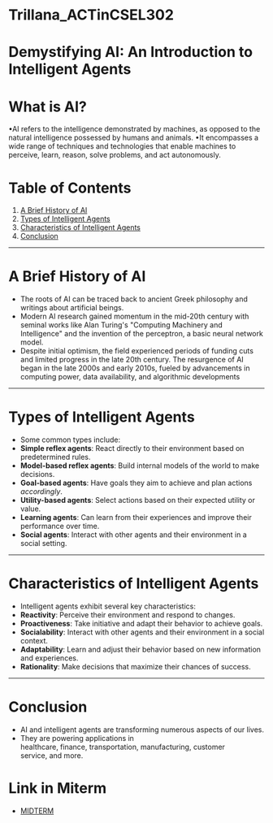 # Trillana_ACTinCSEL302
# **Demystifying AI: An Introduction to Intelligent Agents**

# What is AI?
•AI refers to the intelligence demonstrated by machines, as opposed to the natural intelligence possessed by humans and animals.
•It encompasses a wide range of techniques and technologies that enable machines to perceive, learn, reason, solve problems, and act autonomously.

# Table of Contents


1.   [A Brief History of AI](#a-brief-history-of-ai)
2.   [Types of Intelligent Agents](#types-of-intelligent-agents)
3.   [Characteristics of Intelligent Agents](#characteristics-of-intelligent-agents)
4.   [Conclusion](#conclusion)




---


# A Brief History of AI
*   The roots of AI can be traced back to ancient Greek philosophy and writings about artificial beings.
*   Modern AI research gained momentum in the mid-20th century with seminal works like Alan Turing's "Computing Machinery and Intelligence" and the invention of the perceptron, a basic neural network model.
*   Despite initial optimism, the field experienced periods of funding cuts and limited progress in the late 20th century.
The resurgence of AI began in the late 2000s and early 2010s, fueled by advancements in computing power, data availability, and algorithmic developments



---


# Types of Intelligent Agents
*   Some common types include:
*   **Simple reflex agents**: React directly to their environment based on predetermined rules.
*   **Model-based reflex agents**: Build internal models of the world to make 
decisions.
*   **Goal-based agents**: Have goals they aim to achieve and plan actions *accordingly*.
*   **Utility-based agents**: Select actions based on their expected utility or value.
*   **Learning agents**: Can learn from their experiences and improve their performance over time.
*   **Social agents**: Interact with other agents and their environment in a social setting.



---


# Characteristics of Intelligent Agents
*   Intelligent agents exhibit several key characteristics:
*   **Reactivity**: Perceive their environment and respond to changes.
*   **Proactiveness**: Take initiative and adapt their behavior to achieve goals.
*   **Socialability**: Interact with other agents and their environment in a social context.
*   **Adaptability**: Learn and adjust their behavior based on new information and experiences.
*   **Rationality**: Make decisions that maximize their chances of success.



---

# Conclusion
*   AI and intelligent agents are transforming numerous aspects of our lives.
*   They are powering applications in healthcare, finance, transportation, manufacturing, customer service, and more.

# Link in Miterm
*   <a href="MIDTERM.ipynb">MIDTERM</a>

